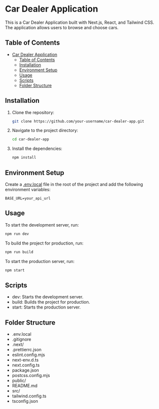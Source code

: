 # Car Dealer Application

This is a Car Dealer Application built with Next.js, React, and Tailwind CSS. The application allows users to browse and choose cars.

## Table of Contents

- [Car Dealer Application](#car-dealer-application)
  - [Table of Contents](#table-of-contents)
  - [Installation](#installation)
  - [Environment Setup](#environment-setup)
  - [Usage](#usage)
  - [Scripts](#scripts)
  - [Folder Structure](#folder-structure)

## Installation

1. Clone the repository:
   ```sh
   git clone https://github.com/your-username/car-dealer-app.git
   ```
2. Navigate to the project directory:
   ```sh
   cd car-dealer-app
   ```
3. Install the dependencies:
   ```sh
   npm install
   ```

## Environment Setup

Create a [.env.local](http://_vscodecontentref_/0) file in the root of the project and add the following environment variables:

```env
BASE_URL=your_api_url
```

## Usage

To start the development server, run:

```sh
npm run dev
```

To build the project for production, run:

```sh
npm run build
```

To start the production server, run:

```sh
npm start
```

## Scripts

- dev: Starts the development server.
- build: Builds the project for production.
- start: Starts the production server.

## Folder Structure

- .env.local
- .gitignore
- .next/
- .prettierrc.json
- eslint.config.mjs
- next-env.d.ts
- next.config.ts
- package.json
- postcss.config.mjs
- public/
- README.md
- src/
- tailwind.config.ts
- tsconfig.json
